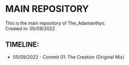 # MAIN REPOSITORY

This is the main repository of The_Adamanthys. \
Created in: 05/09/2022

## TIMELINE:
- 05/09/2022 - Commit 01: The Creation (Original Mix)